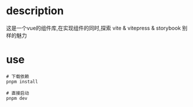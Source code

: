 # description

这是一个vue的组件库,在实现组件的同时,探索 vite & vitepress & storybook 别样的魅力

# use

```shell
# 下载依赖
pnpm install

# 直接启动
pnpm dev
```
